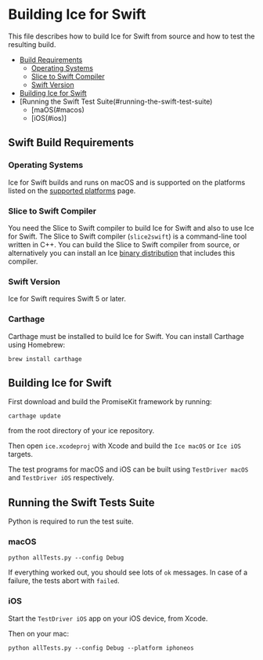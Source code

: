 # Building Ice for Swift
This file describes how to build Ice for Swift from source and how to test the
resulting build.

* [Build Requirements](#build-requirements)
  * [Operating Systems](#operating-systems)
  * [Slice to Swift Compiler](#slice-to-swift-compiler)
  * [Swift Version](#swift-version)
* [Building Ice for Swift](#building-ice-for-swift)
* [Running the Swift Test Suite(#running-the-swift-test-suite)
  * [maOS(#macos)
  * [iOS(#ios)]

## Swift Build Requirements

### Operating Systems
Ice for Swift builds and runs on macOS and is supported on the platforms listed 
on the [supported platforms][2] page.

### Slice to Swift Compiler
You need the Slice to Swift compiler to build Ice for Swift and also to use
Ice for Swift. The Slice to Swift compiler (`slice2swift`) is a command-line tool
written in C++. You can build the Slice to Swift compiler from source, or
alternatively you can install an Ice [binary distribution][1] that includes
this compiler.

### Swift Version
Ice for Swift requires Swift 5 or later.

### Carthage
Carthage must be installed to build Ice for Swift. You can install Carthage using Homebrew:
```
brew install carthage
```

## Building Ice for Swift
First download and build the PromiseKit framework by running:
```
carthage update
```
from the root directory of your ice repository.

Then open `ice.xcodeproj` with Xcode and build the `Ice macOS` or `Ice iOS` targets.

The test programs for macOS and iOS can be built using `TestDriver macOS` and
`TestDriver iOS` respectively.

## Running the Swift Tests Suite
Python is required to run the test suite.

### macOS
```
python allTests.py --config Debug
```

If everything worked out, you should see lots of `ok` messages. In case of a
failure, the tests abort with `failed`.

### iOS
Start the `TestDriver iOS` app on your iOS device, from Xcode.

Then on your mac:
```
python allTests.py --config Debug --platform iphoneos
```

[1]: https://zeroc.com/downloads//ice#swift
[2]: https://doc.zeroc.com/ice/latest/release-notes/supported-platforms-for-ice-3-7-swift
